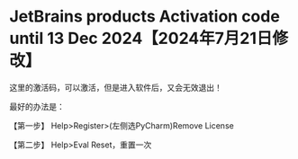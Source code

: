 # JetBrains products Activation code until 13 Dec 2024【2024年7月21日修改】

这里的激活码，可以激活，但是进入软件后，又会无效退出！

最好的办法是：

【第一步】 Help>Register>(左侧选PyCharm)Remove License

【第二步】 Help>Eval Reset，重置一次
